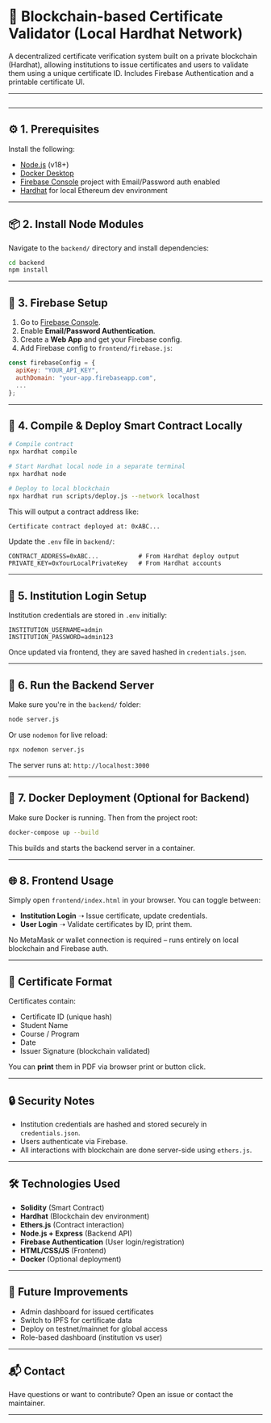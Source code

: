 
# 🧾 Blockchain-based Certificate Validator (Local Hardhat Network)

A decentralized certificate verification system built on a private blockchain (Hardhat), allowing institutions to issue certificates and users to validate them using a unique certificate ID. Includes Firebase Authentication and a printable certificate UI.

---

```

```

---

## ⚙️ 1. Prerequisites

Install the following:

- [Node.js](https://nodejs.org/) (v18+)
- [Docker Desktop](https://www.docker.com/)
- [Firebase Console](https://console.firebase.google.com/) project with Email/Password auth enabled
- [Hardhat](https://hardhat.org/) for local Ethereum dev environment

---

## 📦 2. Install Node Modules

Navigate to the `backend/` directory and install dependencies:

```bash
cd backend
npm install
```

---

## 🔐 3. Firebase Setup

1. Go to [Firebase Console](https://console.firebase.google.com/).
2. Enable **Email/Password Authentication**.
3. Create a **Web App** and get your Firebase config.
4. Add Firebase config to `frontend/firebase.js`:

```js
const firebaseConfig = {
  apiKey: "YOUR_API_KEY",
  authDomain: "your-app.firebaseapp.com",
  ...
};
```

---

## 🧠 4. Compile & Deploy Smart Contract Locally

```bash
# Compile contract
npx hardhat compile

# Start Hardhat local node in a separate terminal
npx hardhat node

# Deploy to local blockchain
npx hardhat run scripts/deploy.js --network localhost
```

This will output a contract address like:

```bash
Certificate contract deployed at: 0xABC...
```

Update the `.env` file in `backend/`:

```env
CONTRACT_ADDRESS=0xABC...           # From Hardhat deploy output
PRIVATE_KEY=0xYourLocalPrivateKey   # From Hardhat accounts
```

---

## 🔐 5. Institution Login Setup

Institution credentials are stored in `.env` initially:

```env
INSTITUTION_USERNAME=admin
INSTITUTION_PASSWORD=admin123
```

Once updated via frontend, they are saved hashed in `credentials.json`.

---

## 🧪 6. Run the Backend Server

Make sure you're in the `backend/` folder:

```bash
node server.js
```

Or use `nodemon` for live reload:

```bash
npx nodemon server.js
```

The server runs at: `http://localhost:3000`

---

## 🐳 7. Docker Deployment (Optional for Backend)

Make sure Docker is running. Then from the project root:

```bash
docker-compose up --build
```

This builds and starts the backend server in a container.

---

## 🌐 8. Frontend Usage

Simply open `frontend/index.html` in your browser. You can toggle between:

- **Institution Login** ➝ Issue certificate, update credentials.
- **User Login** ➝ Validate certificates by ID, print them.

No MetaMask or wallet connection is required – runs entirely on local blockchain and Firebase auth.

---

## 🧾 Certificate Format

Certificates contain:

- Certificate ID (unique hash)
- Student Name
- Course / Program
- Date
- Issuer Signature (blockchain validated)

You can **print** them in PDF via browser print or button click.

---

## 🔒 Security Notes

- Institution credentials are hashed and stored securely in `credentials.json`.
- Users authenticate via Firebase.
- All interactions with blockchain are done server-side using `ethers.js`.

---

## 🛠️ Technologies Used

- **Solidity** (Smart Contract)
- **Hardhat** (Blockchain dev environment)
- **Ethers.js** (Contract interaction)
- **Node.js + Express** (Backend API)
- **Firebase Authentication** (User login/registration)
- **HTML/CSS/JS** (Frontend)
- **Docker** (Optional deployment)

---

## 🧹 Future Improvements

- Admin dashboard for issued certificates
- Switch to IPFS for certificate data
- Deploy on testnet/mainnet for global access
- Role-based dashboard (institution vs user)

---

## 📬 Contact

Have questions or want to contribute? Open an issue or contact the maintainer.

---
